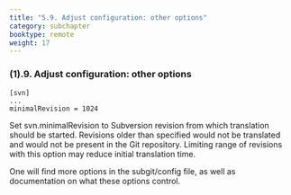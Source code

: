 ```yaml
---
title: "5.9. Adjust configuration: other options"
category: subchapter
booktype: remote
weight: 17
---
```


###  (1).9. Adjust configuration: other options

    [svn]
    ...
    minimalRevision = 1024

Set svn.minimalRevision to Subversion revision from which translation should be started. Revisions older than specified would not be translated and would not be present in the Git repository. Limiting range of revisions with this option may reduce initial translation time.

One will find more options in the subgit/config file, as well as documentation on what these options control.